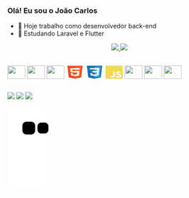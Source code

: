 ### Olá! Eu sou o João Carlos

- 🔭 Hoje trabalho como desenvolvedor back-end
- 🌱 Estudando Laravel e Flutter

<p align="center">
<a href="https://github.com/jaocarlos29">
  <img height="180em" src="https://github-readme-stats-eight-theta.vercel.app/api?username=jaocarlos29&show_icons=true&theme=dark&include_all_commits=true&count_private=true/"/>
  <img height="180em" src="https://github-readme-stats-eight-theta.vercel.app/api/top-langs/?username=jaocarlos29&layout=compact&langs_count=8&theme=dark"/>
</a>
</p>

 <div style="display: inline_block"><br>
   <img align="center" height="30" width="40" src="https://cdn.jsdelivr.net/gh/devicons/devicon/icons/php/php-original.svg" />
   <img align="center" height="30" width="40" src="https://cdn.jsdelivr.net/gh/devicons/devicon/icons/codeigniter/codeigniter-plain-wordmark.svg" />
   <img align="center" height="30" width="40" src="https://cdn.jsdelivr.net/gh/devicons/devicon/icons/laravel/laravel-plain.svg" />
   <img align="center" height="30" width="40" src="https://raw.githubusercontent.com/devicons/devicon/master/icons/html5/html5-original.svg">
   <img align="center" height="30" width="40" src="https://raw.githubusercontent.com/devicons/devicon/master/icons/css3/css3-original.svg">
   <img align="center" height="30" width="40" src="https://raw.githubusercontent.com/devicons/devicon/master/icons/javascript/javascript-plain.svg">
   <img align="center" height="30" width="40" src="https://cdn.jsdelivr.net/gh/devicons/devicon/icons/mysql/mysql-original-wordmark.svg" />
   <img align="center" height="30" width="40" src="https://cdn.jsdelivr.net/gh/devicons/devicon/icons/postgresql/postgresql-original-wordmark.svg" />
   <img align="center" height="30" width="40" src="https://cdn.jsdelivr.net/gh/devicons/devicon/icons/flutter/flutter-original.svg" />
</div>
  
   ##
  
  <div> 
  <a href="https://instagram.com/jaozinho29" target="_blank"><img src="https://img.shields.io/badge/-Instagram-%23E4405F?style=for-the-badge&logo=instagram&logoColor=white" target="_blank"></a>
  <a href = "mailto:jaocarlos29@gmail.com"><img src="https://img.shields.io/badge/-Gmail-%23333?style=for-the-badge&logo=gmail&logoColor=white" target="_blank"></a>
  <a href="https://www.linkedin.com/in/jaocarlos29/" target="_blank"><img src="https://img.shields.io/badge/-LinkedIn-%230077B5?style=for-the-badge&logo=linkedin&logoColor=white" target="_blank"></a> 
    
  ![Snake animation](https://github.com/jaocarlos29/jaocarlos29/blob/output/github-contribution-grid-snake.svg)
    <div>

